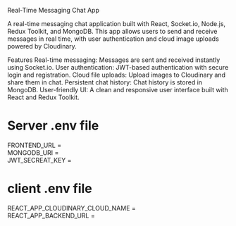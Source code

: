﻿Real-Time Messaging Chat App

A real-time messaging chat application built with React, Socket.io, Node.js, Redux Toolkit, and MongoDB. This app allows users to send and receive messages in real time, with user authentication and cloud image uploads powered by Cloudinary.

Features
Real-time messaging: Messages are sent and received instantly using Socket.io.
User authentication: JWT-based authentication with secure login and registration.
Cloud file uploads: Upload images to Cloudinary and share them in chat.
Persistent chat history: Chat history is stored in MongoDB.
User-friendly UI: A clean and responsive user interface built with React and Redux Toolkit.

# Server .env file

FRONTEND_URL = <Frontend URL>
<br>
MONGODB_URI  = <Mongodb URI>
<br>
JWT_SECREAT_KEY = <JWT Secreat Key>

# client .env file

REACT_APP_CLOUDINARY_CLOUD_NAME = <Cloudinary cloud name>
<br>
REACT_APP_BACKEND_URL = <Backend URL>









